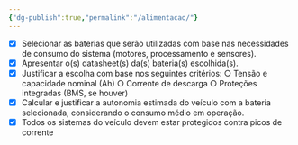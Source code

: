 ```yaml
---
{"dg-publish":true,"permalink":"/alimentacao/"}
---
```


- [x] Selecionar as baterias que serão utilizadas com base nas necessidades de consumo do sistema (motores, processamento e sensores).
- [x] Apresentar o(s) datasheet(s) da(s) bateria(s) escolhida(s).
- [x] Justificar a escolha com base nos seguintes critérios:
○ Tensão e capacidade nominal (Ah)
○ Corrente de descarga
○ Proteções integradas (BMS, se houver)
- [x] Calcular e justificar a autonomia estimada do veículo com a bateria selecionada, considerando o consumo médio em operação.
- [x] Todos os sistemas do veículo devem estar protegidos contra picos de corrente